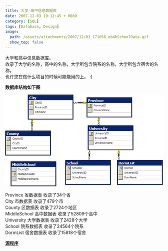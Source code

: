 ```yaml
---
title: 大学-高中信息数据库
date: 2007-12-03 19:12:45 + 0080
category: [SQL]
tags: [Database, Design]
image:
  path: /assets/attachments/2007/12/03_171056_eb4hSchoolData.gif
  show_top: false
---
```


大学和高中信息数据库。  
收录了大学的名称，高中的名称，大学所包含院系的名称，大学所包含宿舍的名称。  
也许您在做什么项目的时候可能能用的上。 :)  

 **数据库结构如下图**  

![data structure](/assets/attachments/2007/12/03_171056_eb4hSchoolData.gif)  

Province 省数据表 收录了34个省  
City 市数据表 收录了479个市  
County 区数据表 收录了2724个地区  
MiddleSchool 高中数据表 收录了52809个高中  
University 大学数据表 收录了2428个大学  
School 院系数据表 收录了24564个院系  
DormList 宿舍数据表 收录了15818个宿舍  

[**源程序**](/assets/attachments/2007/12/03_171840_74vaSchoolData.rar)

